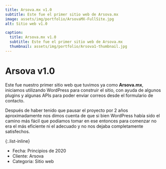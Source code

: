 ```yaml
---
title: Arsova.mx v1.0
subtitle: Este fue el primer sitio web de Arsova.mx
image: assets/img/portfolio/ArsovaMX-FullSite.jpg
alt: Sitio web v1.0

caption:
  title: Arsova.mx v1.0
  subtitle: Este fue el primer sitio web de Arsova.mx
  thumbnail: assets/img/portfolio/Arsova1-thumbnail.jpg
---
```

# Arsova v1.0

Este fue nuestro primer sitio web que tuvimos ya como **Arsova.mx**, iniciamos utilizando WordPress para construir el sitio, con ayuda de algunos plugins y algunas APIs para poder enviar correos desde el formulario de contacto.

Después de haber tenido que pausar el proyecto por 2 años aproximadamente nos dimos cuenta de que si bien WordPress había sido el camino más fácil que podíamos tomar en ese entonces para comenzar no era el más eficiente ni el adecuado y no nos dejaba completamente satisfechos. 

{:.list-inline}
- Fecha: Principios de 2020
- Cliente: Arsova
- Categoria: Sitio web

